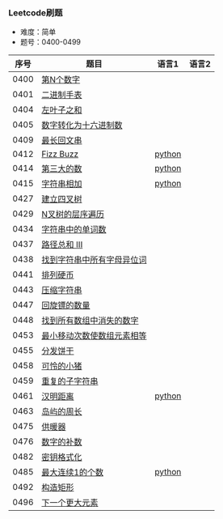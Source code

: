### Leetcode刷题
* 难度：简单
* 题号：0400-0499

|序号|题目|语言1|语言2|
|---|---|---|---|
|0400|<a href="https://leetcode-cn.com/problems/nth-digit/">第N个数字</a>|||
|0401|<a href="https://leetcode-cn.com/problems/binary-watch/">二进制手表</a>|||
|0404|<a href="https://leetcode-cn.com/problems/sum-of-left-leaves/">左叶子之和</a>|||
|0405|<a href="https://leetcode-cn.com/problems/convert-a-number-to-hexadecimal/">数字转化为十六进制数</a>|||
|0409|<a href="https://leetcode-cn.com/problems/longest-palindrome/">最长回文串</a>|||
|0412|<a href="https://leetcode-cn.com/problems/fizz-buzz/">Fizz Buzz</a>|<a href="https://github.com/hhe0/leetcode/tree/master/Easy/0400-0499/0412/python">python</a>||
|0414|<a href="https://leetcode-cn.com/problems/third-maximum-number/">第三大的数</a>|<a href="https://github.com/hhe0/leetcode/tree/master/Easy/0400-0499/0414/python">python</a>||
|0415|<a href="https://leetcode-cn.com/problems/add-strings/">字符串相加</a>|<a href="https://github.com/hhe0/leetcode/tree/master/Easy/0400-0499/0415/python">python</a>||
|0427|<a href="https://leetcode-cn.com/problems/construct-quad-tree/">建立四叉树</a>|||
|0429|<a href="https://leetcode-cn.com/problems/n-ary-tree-level-order-traversal/">N叉树的层序遍历</a>|||
|0434|<a href="https://leetcode-cn.com/problems/number-of-segments-in-a-string/">字符串中的单词数</a>|||
|0437|<a href="https://leetcode-cn.com/problems/path-sum-iii/">路径总和 III</a>|||
|0438|<a href="https://leetcode-cn.com/problems/find-all-anagrams-in-a-string/">找到字符串中所有字母异位词</a>|||
|0441|<a href="https://leetcode-cn.com/problems/arranging-coins/">排列硬币</a>|||
|0443|<a href="https://leetcode-cn.com/problems/string-compression/">压缩字符串</a>|||
|0447|<a href="https://leetcode-cn.com/problems/number-of-boomerangs/">回旋镖的数量</a>|||
|0448|<a href="https://leetcode-cn.com/problems/find-all-numbers-disappeared-in-an-array/">找到所有数组中消失的数字</a>|||
|0453|<a href="https://leetcode-cn.com/problems/minimum-moves-to-equal-array-elements/">最小移动次数使数组元素相等</a>|||
|0455|<a href="https://leetcode-cn.com/problems/assign-cookies/">分发饼干</a>|||
|0458|<a href="https://leetcode-cn.com/problems/poor-pigs/">可怜的小猪</a>|||
|0459|<a href="https://leetcode-cn.com/problems/repeated-substring-pattern/">重复的子字符串</a>|||
|0461|<a href="https://leetcode-cn.com/problems/hamming-distance/">汉明距离</a>|<a href="https://github.com/hhe0/leetcode/tree/master/Easy/0400-0499/0461/python">python</a>||
|0463|<a href="https://leetcode-cn.com/problems/island-perimeter/">岛屿的周长</a>|||
|0475|<a href="https://leetcode-cn.com/problems/heaters/">供暖器</a>|||
|0476|<a href="https://leetcode-cn.com/problems/number-complement/">数字的补数</a>|||
|0482|<a href="https://leetcode-cn.com/problems/license-key-formatting/">密钥格式化</a>|||
|0485|<a href="https://leetcode-cn.com/problems/max-consecutive-ones/">最大连续1的个数</a>|<a href="https://github.com/hhe0/leetcode/tree/master/Easy/0400-0499/0485/python">python</a>||
|0492|<a href="https://leetcode-cn.com/problems/construct-the-rectangle/">构造矩形</a>|||
|0496|<a href="https://leetcode-cn.com/problems/next-greater-element-i/">下一个更大元素</a>|||
